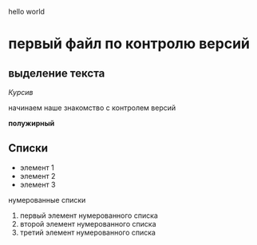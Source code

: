 hello world
# первый файл по контролю версий

## выделение текста
*Курсив*

начинаем наше знакомство с контролем версий

**полужирный**

## Списки
* элемент 1
* элемент 2
* элемент 3

нумерованные списки 

1. первый элемент нумерованного списка
2. второй элемент нумерованного списка
3. третий элемент нумерованного списка